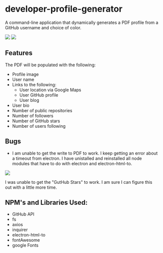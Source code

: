 # developer-profile-generator
A command-line application that dynamically generates a PDF profile from a GitHub username and choice of color.


![](https://i.imgur.com/SRdGM1P.png)
![](https://i.imgur.com/D6BUVWs.png)

## Features

The PDF will be populated with the following:

* Profile image
* User name
* Links to the following:
  * User location via Google Maps
  * User GitHub profile
  * User blog
* User bio
* Number of public repositories
* Number of followers
* Number of GitHub stars
* Number of users following


## Bugs

* I am unable to get the write to PDF to work.  I keep getting an error about a timeout from electron.  I have unistalled and reinstalled all node modules that have to do with electron and electron-html-to.  

![](https://i.imgur.com/eBf3Jsm.png)

I was unable to get the "GutHub Stars" to work.  I am sure I can figure this out with a little more time.


## NPM's and Libraries Used:

* GitHub API
* fs
* axios
* inquirer
* electron-html-to
* fontAwesome
* google Fonts
